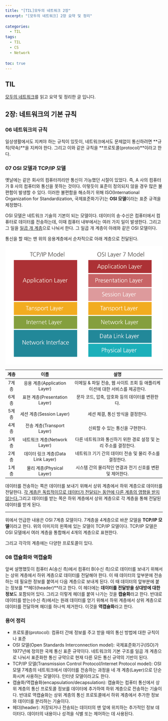 ```yaml
---
title: "[TIL]모두의 네트워크 2장"
excerpt: "[모두의 네트워크] 2장 요약 및 정리"

categories:
  - TIL
tags:
  - TIL
  - CS
  - Network

toc: true
---
```


## TIL

[모두의 네트워크](http://www.kyobobook.co.kr/product/detailViewKor.laf?mallGb=KOR&ejkGb=KOR&barcode=9791160505030)를 읽고 요약 및 정리한 글 입니다.

## 2장: 네트워크의 기본 규칙

### 06 네트워크의 규칙

일상생활에서도 지켜야 하는 규칙이 있듯이, 네트워크에서도 문제없이 통신하려면 **규칙(약속)**을 지켜야 한다. 그리고 이와 같은 규칙을 **프로토콜(protocol)**이라고 한다.

### 07 OSI 모델과 TCP/IP 모델

옛날에는 같은 회사의 컴퓨터끼리만 통신이 가능했던 시절이 있었다. 즉, A 사의 컴퓨터가 B 사의 컴퓨터와 통신을 못하는 것이다. 이렇듯이 표준이 정의되지 않을 경우 많은 불편함이 발생할 수 있다. 이러한 불편함을 해소하기 위해 ISO(International Organization for Standardization, 국제표준화기구)는 **OSI 모델**이라는 표준 규격을 제정했다.

OSI 모델은 네트워크 기술의 기본이 되는 모델이다. 데이터의 송·수신은 컴퓨터에서 컴퓨터로 데이터를 전송하는데, 이때 컴퓨터 내부에서는 여러 가지 일이 발생한다. 그리고 그 일을 <u>일곱 개 계층</u>으로 나눠서 한다. 그 일곱 개 계층이 아래와 같은 OSI 모델이다.

통신을 할 때는 맨 위의 응용계층에서 순차적으로 아래 계층으로 전달된다.

![OSI_layers](/assets/images/OSI_layer.png)

| 계층  |               이름                |                                     설명                                     |
| :---: | :-------------------------------: | :--------------------------------------------------------------------------: |
| 7계층 |   응용 계층(Application Layer)    | 이메일 & 파일 전송, 웹 사이트 조회 등 애플리케이션에 대한 서비스를 제공한다. |
| 6계층 |   표현 계층(Presentation Layer)   |               문자 코드, 압축, 암호화 등의 데이터를 변환한다.                |
| 5계층 |     세션 계층(Session Layer)      |                       세션 체결, 통신 방식을 결정한다.                       |
| 4계층 |    전송 계층(Transport Layer)     |                       신뢰할 수 있는 통신을 구현한다.                        |
| 3계층 |   네트워크 계층(Network Layer)    |       다른 네트워크와 통신하기 위한 경로 설정 및 논리 주소를 결정한다.       |
| 2계층 | 데이터 링크 계층(Data Link Layer) |           네트워크 기기 간의 데이터 전송 및 물리 주소를 결정한다.            |
| 1계층 |     물리 계층(Physical Layer)     |          시스템 간의 물리적인 연결과 전기 신호를 변환 및 제어한다.           |

데이터를 전송하는 쪽은 데이터를 보내기 위해서 상위 계층에서 하위 계층으로 데이터를 전달한다. <u>각 계층은 독립적이므로 데이터가 전달되는 동안에 다른 계층의 영향을 받지 않는다.</u>그리고 데이터를 받는 쪽은 하위 계층에서 상위 계층으로 각 계층을 통해 전달된 데이터를 받게 된다.

---

위에서 언급한 내용은 OSI 7계층 모델이다. 7계층을 4계층으로 바꾼 모델을 **TCP/IP 모델**이라고 한다. 위의 이미지의 왼쪽에 있는 모델이 TCP/IP 모델이다. TCP/IP 모델은 OSI 모델에서 여러 계층을 통합해서 4개의 계층으로 표현한다.

그리고 각각의 계층에는 다양한 프로토콜이 있다.

### 08 캡슐화와 역캡슐화

앞써 설명했듯이 컴퓨터 A(송신 측)에서 컴퓨터 B(수신 측)으로 데이터를 보내기 위해서는 상위 계층에서 하위 계층으로 데이터를 전달해야 한다. 이 때 데이터의 앞부분에 전송하는 데 필요한 정보를 붙여서 다음 계층으로 보내게 된다. 이 때 데이터의 앞부분에 붙는 정보를 **헤더(header)**라고 한다. 이 헤더에는 **데이터를 전달받을 상대방에 대한 정보**도 포함되어 있다. 그리고 이렇게 헤더를 붙여 나가는 것을 **캡슐화**라고 한다. 반대로 데이터를 받는(수신 측)에서는 원래 데이터를 얻기 위해서 하위 계층에서 상위 계층으로 데이터를 전달하며 헤더를 하나씩 제거한다. 이것을 **역캡슐화**라고 한다.

### 용어 정리

- 프로토콜(protocol): 컴퓨터 간에 정보를 주고 받을 때의 통신 방법에 대한 규칙이나 표준
- OSI 모델(Open Standards Interconnection model): 국제표준화기구(ISO)가 1977년에 정의한 국제 통신 표준 규약이다. 네트워크의 기본 구조를 일곱 개 계층으로 나눠서 표준화한 통신 규약으로 현재 다른 모든 통신 규약의 기반이 된다.
- TCP/IP 모델(Transmission Control Protocol/Internet Protocol model): OSI 모델 7계층의 네트워크에서 데이터를 전송하는 과정을 네 개 계층(Layer)으로 단순화시켜 사용하는 모델이다. 인터넷 모델이라고도 한다.
- 캡슐화/역캡슐화(encapsulation/decapsulation): 캡슐화는 컴퓨터 통신에서 상위 계층의 통신 프로토콜 정보를 데이터에 추가하여 하위 계층으로 전송하는 기술이다. 반대로 역캡슐화는 상위 계층의 통신 프로토콜에서 하위 계층에서 추가한 정보와 데이터를 분리하는 기술이다.
- 헤더(header): 저장되거나 전송되는 데이터의 맨 앞에 위치하는 추가적인 정보 데이터다. 데이터의 내용이나 성격을 식별 또는 제어하는 데 사용된다.
